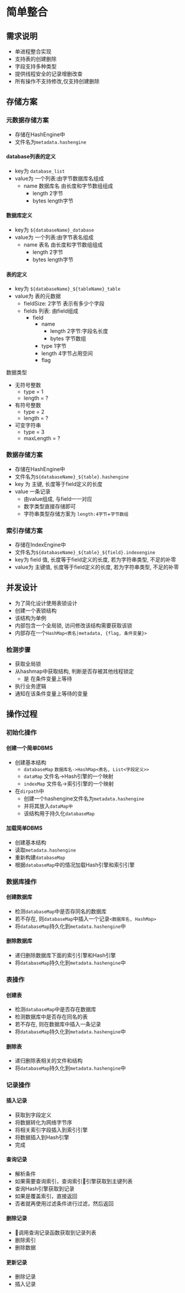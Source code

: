 # 简单整合

## 需求说明

* 单进程整合实现
* 支持表的创建删除
* 字段支持多种类型
* 提供线程安全的记录增删改查
* 所有操作不支持修改,仅支持创建删除

## 存储方案

### 元数据存储方案

* 存储在HashEngine中
* 文件名为`metadata.hashengine`

#### database列表的定义

* key为 `database_list`
* value为 一个列表:由字节数据库名组成
  * name 数据库名 由长度和字节数组组成
    * length 2字节 
    * bytes length字节

#### 数据库定义

* key为 `${databaseName}_database`
* value为 一个列表:由字节表名组成
  * name 表名 由长度和字节数组组成
    * length 2字节 
    * bytes length字节

#### 表的定义

* key为 `${databaseName}_${tableName}_table`
* value为 表的元数据
  * fieldSize: 2字节 表示有多少个字段
  * fields 列表: 由field组成
    * field
      * name
        * length 2字节:字段名长度
        * bytes 字节数组
      * type 1字节
      * length 4字节占用空间
      * flag

数据类型

* 无符号整数
  * type = 1
  * length = ?
* 有符号整数
  * type = 2
  * length = ?
* 可变字符串
  * type = 3
  * maxLength = ?

### 数据存储方案

* 存储在HashEngine中
* 文件名为`${databaseName}_${table}.hashengine`
* key 为 主键, 长度等于field定义的长度
* value 一条记录
  * 由value组成, 与field一一对应
  * 数字类型直接存储即可
  * 字符串类型存储方案为 `length:4字节`+`字节数组`


### 索引存储方案

* 存储在IndexEngine中
* 文件名为`${databaseName}_${table}_${field}.indexengine`
* key为 field 值, 长度等于field定义的长度, 若为字符串类型, 不足的补零
* value为 主键值, 长度等于field定义的长度, 若为字符串类型, 不足的补零

## 并发设计

* 为了简化设计使用表锁设计
* 创建一个表锁结构
* 该结构为单例
* 内部包含一个全局锁, 访问修改该结构需要获取该锁
* 内部存在一个`HashMap<表名|metadata, {flag, 条件变量}>`

### 检测步骤

* 获取全局锁
* 从hashmap中获取结构, 判断是否存被其他线程锁定
  * 是 在条件变量上等待
* 执行业务逻辑
* 通知在该条件变量上等待的变量

## 操作过程

### 初始化操作

#### 创建一个简单DBMS

* 创建基本结构
  * `databaseMap` `数据库名->HashMap<表名, List<字段定义>>`
  * `dataMap` 文件名->Hash引擎的一个映射
  * `indexMap` 文件名->索引引擎的一个映射
* 在`dirpath`中
  * 创建一个hashengine文件名为`metadata.hashengine`
  * 并将其放入`dataMap中`
  * 该结构用于持久化`databaseMap`

#### 加载简单DBMS

* 创建基本结构
* 读取`metadata.hashengine`
* 重新构建`databaseMap`
* 根据`databaseMap`中的情况加载Hash引擎和索引引擎

### 数据库操作

#### 创建数据库

* 检测`databaseMap`中是否存同名的数据库
* 若不存在, 则`databaseMap`中插入一个记录`<数据库名, HashMap>`
* 将`databaseMap`持久化到`metadata.hashengine`中

#### 删除数据库

* 递归删除数据库下面的索引引擎和Hash引擎
* 将`databaseMap`持久化到`metadata.hashengine`中

### 表操作

#### 创建表

* 检测`databaseMap`中是否存在数据库
* 检测数据库中是否存在同名的表
* 若不存在, 则在数据库中插入一条记录
* 将`databaseMap`持久化到`metadata.hashengine`中

#### 删除表

* 递归删除表相关的文件和结构
* 将`databaseMap`持久化到`metadata.hashengine`中

### 记录操作

#### 插入记录

* 获取到字段定义
* 将数据转化为网络字节序
* 将相关索引字段插入到索引引擎
* 将数据插入到Hash引擎
* 完成

#### 查询记录

* 解析条件
* 如果需要查询索引，查询索引引擎获取到主键列表
* 查询Hash引擎获取到记录
* 如果是覆盖索引，直接返回
* 否者就再使用过滤条件进行过滤，然后返回

#### 删除记录

* 调用查询记录函数获取到记录列表
* 删除索引
* 删除数据

#### 更新记录

* 删除记录
* 插入记录